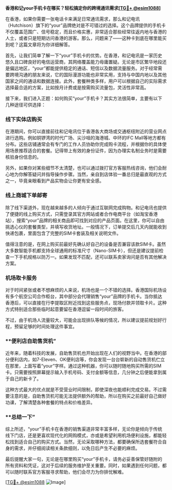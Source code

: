 **香港和记your手机卡在哪买？轻松搞定你的跨境通讯需求[[TG💪+ @esim1088](https://t.me/s/esim1088)]**

在香港，如果你需要一张电话卡来满足日常通讯需求，那么和记电讯（Hutchison）旗下的“your”品牌绝对是不可错过的选择。这个品牌提供的手机卡不仅覆盖范围广、信号稳定，而且价格实惠，非常适合那些经常往返内地与香港的人士，或者只是短期访问香港的游客。那么，问题来了——这种卡到底在哪里能买到呢？这篇文章将为你详细解答。

首先，让我们简单了解一下“your”手机卡的优势。在香港，和记电讯是一家历史悠久且口碑良好的电信运营商，其网络覆盖能力毋庸置疑。无论是市区繁华地段还是偏远地区，“your”都能提供稳定的通话、短信以及数据流量服务。对于经常需要跨境沟通的朋友来说，它的国际漫游功能也非常实用，支持与中国内地以及其他国家之间的通话和数据连接。此外，套餐种类多样，用户可以根据自己的实际需求选择最合适的方案，比如按月计费或是按需购买流量包，灵活性非常高。

接下来，我们进入正题：如何购买“your”手机卡？其实方法很简单，主要有以下几种途径可供选择：

### **线下实体店购买**
在港期间，你可以直接前往和记电讯位于香港各大商场或交通枢纽附近的营业网点进行选购。例如铜锣湾的时代广场、尖沙咀的海港城、中环的IFC Mall等地方都有分布。这些店铺通常会有专门的工作人员协助你完成购卡流程，并根据你的具体使用场景推荐适合的套餐。记得带上有效的身份证件，因为办理实名制业务时是需要核验身份信息的。

另外，如果你对某些细节不太清楚，也可以通过拨打官方客服热线咨询，他们会耐心地为你解答疑问并指导操作步骤。当然，亲自到店体验一番总归是最直观的方式之一，毕竟亲眼看到产品实物会让你更有安全感。

### **线上商城下单邮寄**
除了线下渠道外，现在越来越多的人倾向于通过互联网完成购物。和记电讯也提供了便捷的线上购买方式，只需登录其官方网站或者合作电商平台（如淘宝香港站），搜索“your”品牌的相关商品即可找到对应的产品页面。在这里，你可以自由挑选心仪的套餐类型，并填写收货地址。一般情况下，订单提交后几天内就能收到快递包裹，里面包含了完整的SIM卡套装及相关说明文件。

值得注意的是，在网上购买前最好先确认好自己的设备是否兼容该款SIM卡。虽然大多数智能手机都支持全球通用的标准尺寸（Nano-SIM卡），但还是建议提前检查一下手机规格以防万一。如果发现不匹配，还可以联系卖家询问是否有其他解决方案。

### **机场取卡服务**
对于时间紧张或者不想麻烦的人来说，机场也是一个不错的选择。香港国际机场设有多个航空公司合作柜台，其中部分会代理销售“your”品牌的手机卡。当你抵达香港后，可以直接在行李提取区附近找到这些服务点，现场付款并领取卡片。这种方式特别适合那些临时起意要留在香港逗留一段时间的旅客。

不过，由于机场人流量较大，可能会出现排队等候的情况，所以建议提前规划好行程，预留足够的时间处理这件事宜。

### **便利店自助售货机”
近年来，随着科技的发展，自助售货机也开始出现在人们的视野当中。在香港的部分便利店内，如7-Eleven、OK便利店等，你会发现一台台崭新的自动售货机伫立在那里，上面写着“your”字样。通过这种机器，你可以随时随地购买所需的SIM卡。只需要按照屏幕提示输入手机号码、支付金额等信息，几分钟之后便能拿到属于自己的新卡了。

这种方式最大的优点就是不受营业时间限制，即使深夜也能顺利完成交易。不过需要注意的是，自助售货机可能无法提供额外的帮助，所以在购买之前最好自己做好功课，了解清楚各种套餐的特点和价格差异。

### **总结一下”
综上所述，“your”手机卡在香港的销售渠道非常丰富多样，无论你是倾向于传统线下门店，还是更喜欢现代化的网购模式，亦或是希望利用机场便利设施，都能轻松找到适合自己的购买方式。当然，无论采取哪种方法，都要确保所选套餐符合自身的需求，并仔细阅读相关条款细则，以免日后产生不必要的麻烦。

最后提醒大家一句，无论是在哪里购买“your”手机卡，请务必妥善保管好随附的所有资料和凭证，这对于后续的服务维护至关重要。同时，如果遇到任何问题，都可以随时联系官方客服寻求帮助，他们会尽力为你排忧解难。

[[TG💪+ @esim1088](https://t.me/s/esim1088) ![Image](https://i.postimg.cc/4NQfJmqS/Snipaste-2025-05-13-00-14-12.png)]